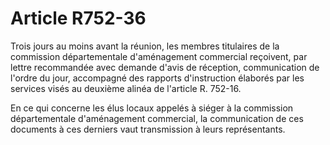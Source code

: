 # Article R752-36

Trois jours au moins avant la réunion, les membres titulaires de la commission départementale d'aménagement commercial reçoivent, par lettre recommandée avec demande d'avis de réception, communication de l'ordre du jour, accompagné des rapports d'instruction élaborés par les services visés au deuxième alinéa de l'article R. 752-16.

En ce qui concerne les élus locaux appelés à siéger à la commission départementale d'aménagement commercial, la communication de ces documents à ces derniers vaut transmission à leurs représentants.
